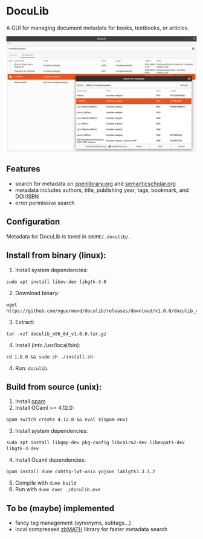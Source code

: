 # DocuLib
A GUI for managing document metadata for books, textbooks, or articles.

![screenshot](/icons/screenshot.png)


## Features
* search for metadata on [openlibrary.org](https://openlibrary.org/) and [semanticscholar.org](https://www.semanticscholar.org/)
* metadata includes authors, title, publishing year, tags, bookmark, and DOI/ISBN
* error permissive search

## Configuration
Metadata for DocuLib is tored in `$HOME/.doculib/`.

## Install from binary (linux):
1. Install system dependencies:
```
sudo apt install libev-dev libgtk-3-0
```
2. Download binary:
```
wget https://github.com/nguermond/doculib/releases/download/v1.0.0/doculib_x86_64_v1.0.0.tar.gz
```
3. Extract:
```
tar -xzf doculib_x86_64_v1.0.0.tar.gz
```
4. Install (into /usr/local/bin):
```
cd 1.0.0 && sudo sh ./install.sh
```
4. Run: `doculib`.

## Build from source (unix):
1. Install [opam](https://opam.ocaml.org/)
2. Install OCaml >= 4.12.0:
```
opam switch create 4.12.0 && eval $(opam env)
```
3. Install system dependencies:
```
sudo apt install libgmp-dev pkg-config libcairo2-dev libexpat1-dev libgtk-3-dev
```
4. Install Ocaml dependencies:
```
opam install dune cohttp-lwt-unix yojson lablgtk3.3.1.2
```
5. Compile with `dune build`
6. Run with `dune exec ./doculib.exe`

## To be (maybe) implemented
* fancy tag management (synonyms, subtags...)
* local compressed [zbMATH](https://zbmath.org/) library for faster metadata search